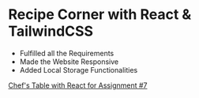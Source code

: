 # Recipe Corner with React & TailwindCSS

- Fulfilled all the Requirements
- Made the Website Responsive
- Added Local Storage Functionalities

[Chef's Table with React for Assignment #7](https://github.com/ProgrammingHero1/B9A7-CHEFS-TABLE)